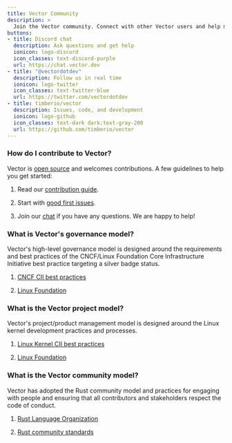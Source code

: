 ```yaml
---
title: Vector Community
description: >
  Join the Vector community. Connect with other Vector users and help make Vector better.
buttons:
- title: Discord chat
  description: Ask questions and get help
  ionicon: logo-discord
  icon_classes: text-discord-purple
  url: https://chat.vector.dev
- title: "@vectordotdev"
  description: Follow us in real time
  ionicon: logo-twitter
  icon_classes: text-twitter-blue
  url: https://twitter.com/vectordotdev
- title: timberio/vector
  description: Issues, code, and development
  ionicon: logo-github
  icon_classes: text-dark dark:text-gray-200
  url: https://github.com/timberio/vector
---
```


### How do I contribute to Vector?

Vector is [open source][oss] and welcomes contributions. A few guidelines to help you get started:

1. Read our [contribution guide][contribution].

1. Start with [good first issues][first_issues].

1. Join our [chat] if you have any questions. We are happy to help!

### What is Vector's governance model?

Vector's high-level governance model is designed around the requirements and best practices of the CNCF/Linux Foundation Core Infrastructure Initiative best practice targeting a silver badge status.

1. [CNCF CII best practices][cncf]

1. [Linux Foundation][lf]

### What is the Vector project model?

Vector's project/product management model is designed around the Linux kernel development practices and processes.

1. [Linux Kernel CII best practices][kernel]

1. [Linux Foundation][linux]

### What is the Vector community model?

Vector has adopted the Rust community model and practices for engaging with people and ensuring that all contributors and stakeholders respect the code of conduct.

1. [Rust Language Organization][rust_lang]

1. [Rust community standards][rust_community]

[chat]: https://chat.vector.dev
[cncf]: https://bestpractices.coreinfrastructure.org/en
[contribution]: https://github.com/timberio/vector/blob/master/CONTRIBUTING.md
[first_issues]: https://github.com/timberio/vector/contribute
[kernel]: https://bestpractices.coreinfrastructure.org/en/projects/34
[lf]: https://www.linuxfoundation.org
[linux]: https://www.kernel.org
[oss]: https://github.com/timberio/vector
[rust_community]: https://www.rust-lang.org/community
[rust_lang]: https://www.rust-lang.org
